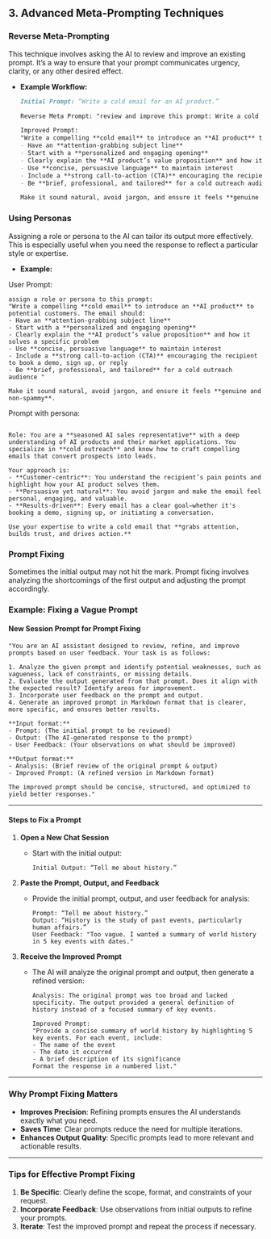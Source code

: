 ## 3. **Advanced Meta-Prompting Techniques**

### Reverse Meta-Prompting
This technique involves asking the AI to review and improve an existing prompt. It’s a way to ensure that your prompt communicates urgency, clarity, or any other desired effect.
- **Example Workflow:**
  ```markdown
  Initial Prompt: “Write a cold email for an AI product.”

  Reverse Meta Prompt: "review and improve this prompt: Write a cold email for an AI product."

  Improved Prompt:  
  "Write a compelling **cold email** to introduce an **AI product** to potential customers. The email should:  
  - Have an **attention-grabbing subject line**  
  - Start with a **personalized and engaging opening**  
  - Clearly explain the **AI product’s value proposition** and how it solves a specific problem  
  - Use **concise, persuasive language** to maintain interest  
  - Include a **strong call-to-action (CTA)** encouraging the recipient to book a demo, sign up, or reply  
  - Be **brief, professional, and tailored** for a cold outreach audience "

  Make it sound natural, avoid jargon, and ensure it feels **genuine and non-spammy**.
  ```

### Using Personas
Assigning a role or persona to the AI can tailor its output more effectively. This is especially useful when you need the response to reflect a particular style or expertise.
- **Example:**

User Prompt:
```
assign a role or persona to this prompt:
"Write a compelling **cold email** to introduce an **AI product** to potential customers. The email should:  
- Have an **attention-grabbing subject line**  
- Start with a **personalized and engaging opening**  
- Clearly explain the **AI product’s value proposition** and how it solves a specific problem  
- Use **concise, persuasive language** to maintain interest  
- Include a **strong call-to-action (CTA)** encouraging the recipient to book a demo, sign up, or reply  
- Be **brief, professional, and tailored** for a cold outreach audience "

Make it sound natural, avoid jargon, and ensure it feels **genuine and non-spammy**.
```

Prompt with persona:
  ```

  Role: You are a **seasoned AI sales representative** with a deep understanding of AI products and their market applications. You specialize in **cold outreach** and know how to craft compelling emails that convert prospects into leads.  
  
  Your approach is:  
  - **Customer-centric**: You understand the recipient’s pain points and highlight how your AI product solves them.  
  - **Persuasive yet natural**: You avoid jargon and make the email feel personal, engaging, and valuable.  
  - **Results-driven**: Every email has a clear goal—whether it's booking a demo, signing up, or initiating a conversation.  
  
  Use your expertise to write a cold email that **grabs attention, builds trust, and drives action.**
  ```

### Prompt Fixing
Sometimes the initial output may not hit the mark. Prompt fixing involves analyzing the shortcomings of the first output and adjusting the prompt accordingly.

### **Example: Fixing a Vague Prompt**  

#### **New Session Prompt for Prompt Fixing**  
```  
"You are an AI assistant designed to review, refine, and improve prompts based on user feedback. Your task is as follows:  

1. Analyze the given prompt and identify potential weaknesses, such as vagueness, lack of constraints, or missing details.  
2. Evaluate the output generated from that prompt. Does it align with the expected result? Identify areas for improvement.  
3. Incorporate user feedback on the prompt and output.  
4. Generate an improved prompt in Markdown format that is clearer, more specific, and ensures better results.  

**Input format:**  
- Prompt: (The initial prompt to be reviewed)  
- Output: (The AI-generated response to the prompt)  
- User Feedback: (Your observations on what should be improved)  

**Output format:**  
- Analysis: (Brief review of the original prompt & output)  
- Improved Prompt: (A refined version in Markdown format)  

The improved prompt should be concise, structured, and optimized to yield better responses."  
```  

---

#### **Steps to Fix a Prompt**  

1. **Open a New Chat Session**  
   - Start with the initial output:  
     ```  
     Initial Output: “Tell me about history.”  
     ```  

2. **Paste the Prompt, Output, and Feedback**  
   - Provide the initial prompt, output, and user feedback for analysis:  
     ```  
     Prompt: “Tell me about history.”  
     Output: “History is the study of past events, particularly human affairs.”  
     User Feedback: "Too vague. I wanted a summary of world history in 5 key events with dates."  
     ```  

3. **Receive the Improved Prompt**  
   - The AI will analyze the original prompt and output, then generate a refined version:  
     ```  
     Analysis: The original prompt was too broad and lacked specificity. The output provided a general definition of history instead of a focused summary of key events.  

     Improved Prompt:  
     "Provide a concise summary of world history by highlighting 5 key events. For each event, include:  
     - The name of the event  
     - The date it occurred  
     - A brief description of its significance  
     Format the response in a numbered list."  
     ```  

---

### **Why Prompt Fixing Matters**  
- **Improves Precision**: Refining prompts ensures the AI understands exactly what you need.  
- **Saves Time**: Clear prompts reduce the need for multiple iterations.  
- **Enhances Output Quality**: Specific prompts lead to more relevant and actionable results.  

---

### **Tips for Effective Prompt Fixing**  
1. **Be Specific**: Clearly define the scope, format, and constraints of your request.  
2. **Incorporate Feedback**: Use observations from initial outputs to refine your prompts.  
3. **Iterate**: Test the improved prompt and repeat the process if necessary.  






